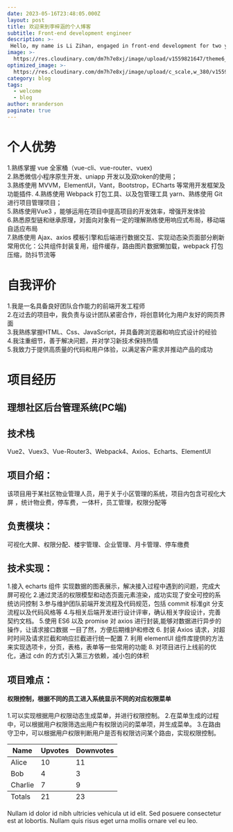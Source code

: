 ```yaml
---
date: 2023-05-16T23:48:05.000Z
layout: post
title: 欢迎来到李梓涵的个人博客
subtitle: Front-end development engineer
description: >-
 Hello, my name is Li Zihan, engaged in front-end development for two years
image: >-
  https://res.cloudinary.com/dm7h7e8xj/image/upload/v1559821647/theme6_qeeojf.jpg
optimized_image: >-
  https://res.cloudinary.com/dm7h7e8xj/image/upload/c_scale,w_380/v1559821647/theme6_qeeojf.jpg
category: blog
tags:
  - welcome
  - blog
author: mranderson
paginate: true
---
```



# 个人优势

1.熟练掌握 vue 全家桶（vue-cli、vue-router、vuex)<br>
2.熟悉微信小程序原生开发、uniapp 开发以及双token的使用；<br>
3.熟练使用 MVVM，ElementUI，Vant，Bootstrop，ECharts 等常用开发框架及功能插件. 4.熟练使用 Webpack 打包工具、以及包管理工具 yarn、熟练使用 Git 进行项目管理项目；<br>
5.熟练使用Vue3 ，能够运用在项目中提高项目的开发效率，增强开发体验<br>
6.熟悉原型链和继承原理，对面向对象有一定的理解熟练使用响应式布局，移动端自适应布局<br>
7.熟练使用 Ajax、axios 模板引擎和后端进行数据交互、实现动态染页面部分刷新<br>
常用优化：公共组件封装复用，组件缓存，路由图片数据懒加载，webpack 打包压缩，防抖节流等


# 自我评价

1.我是一名具备良好团队合作能力的前端开发工程师<br>
2.在过去的项目中，我负责与设计团队紧密合作，将创意转化为用户友好的网页界面<br>
3.我熟练掌握HTML、Css、JavaScript，并具备跨浏览器和响应式设计的经验<br>
4.我注重细节，善于解决问题，并对学习新技术保持热情<br>
5.我致力于提供高质量的代码和用户体验，以满足客户需求并推动产品的成功<br>

# 项目经历
## 理想社区后台管理系统(PC端)
## 技术栈
Vue2、Vuex3、Vue-Router3、Webpack4、Axios、Echarts、ElementUI
## 项目介绍：
该项目用于某社区物业管理人员，用于关于小区管理的系统，项目内包含可视化大屏
，统计物业费，停车费，一体杆，员工管理，权限分配等
## 负责模块：
可视化大屏、权限分配、楼宇管理、企业管理、月卡管理、停车缴费
## 技术实现：
1.接入 echarts 组件 实现数据的图表展示，解决接入过程中遇到的问题，完成大屏可视化
2.通过灵活的权限模型和动态页面元素渲染，成功实现了安全可控的系统访问控制
3.参与维护团队前端开发流程及代码规范，包括 commit 标准git 分支流程以及代码风格等
4.与相关后端开发进行设计评审，确认相关字段设计，完善契约文档。
5.使⽤ ES6 以及 promise 对 axios 进⾏封装,能够对数据进⾏异步的操作，让请求接⼝数据
⼀⽬了然，方便后期维护和修改
6. 封装 Axios 请求，对超时时间及请求拦截和响应拦截进行统一配置
7. 利⽤ elementUI 组件库提供的⽅法来实现选项卡，分⻚，表格，表单等⼀些常⽤的功能
8. 对项目进行上线前的优化，通过 cdn 的方式引入第三方依赖，减小包的体积
## 项目难点：
#### 权限控制，根据不同的员工进入系统显示不同的对应权限菜单
1.可以实现根据用户权限动态生成菜单，并进行权限控制。
2.在菜单生成的过程中，可以根据用户权限筛选出用户有权限访问的菜单项，并生成菜单。
3.在路由守卫中，可以根据用户权限判断用户是否有权限访问某个路由，实现权限控制。



<table>
  <thead>
    <tr>
      <th>Name</th>
      <th>Upvotes</th>
      <th>Downvotes</th>
    </tr>
  </thead>
  <tfoot>
    <tr>
      <td>Totals</td>
      <td>21</td>
      <td>23</td>
    </tr>
  </tfoot>
  <tbody>
    <tr>
      <td>Alice</td>
      <td>10</td>
      <td>11</td>
    </tr>
    <tr>
      <td>Bob</td>
      <td>4</td>
      <td>3</td>
    </tr>
    <tr>
      <td>Charlie</td>
      <td>7</td>
      <td>9</td>
    </tr>
  </tbody>
</table>

Nullam id dolor id nibh ultricies vehicula ut id elit. Sed posuere consectetur est at lobortis. Nullam quis risus eget urna mollis ornare vel eu leo.
